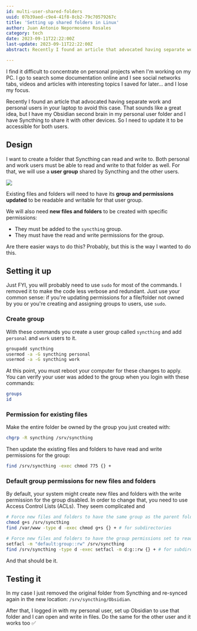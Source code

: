 ```yaml
---
id: multi-user-shared-folders
uuid: 07b39aed-c9e4-41f8-8cb2-79c70579267c
title: 'Setting up shared folders in Linux'
author: Juan Antonio Nepormoseno Rosales
category: tech
date: 2023-09-11T22:22:00Z
last-update: 2023-09-11T22:22:00Z
abstract: Recently I found an article that advocated having separate work and personal users in your laptop to avoid this case. Here's how to set up shared folders for those users.

---
```


I find it difficult to concentrate on personal projects when I'm working on my PC. I go to search some documentation online and I see social networks tabs, videos and articles with interesting topics I saved for later... and I lose my focus.

Recently I found an article that advocated having separate work and personal users in your laptop to avoid this case. That sounds like a great idea, but I have my Obsidian second brain in my personal user folder and I have Syncthing to share it with other devices. So I need to update it to be accessible for both users.

## Design
I want to create a folder that Syncthing can read and write to. Both personal and work users must be able to read and write to that folder as well. For that, we will use a **user group** shared by Syncthing and the other users.

![]($BASE_URL$/imgs/multi-user-shared-folders/syncthing_shared_folder.png)

Existing files and folders will need to have its **group and permissions updated** to be readable and writable for that user group.

We will also need **new files and folders** to be created with specific permissions:
- They must be added to the `syncthing` group.
- They must have the read and write permissions for the group.

Are there easier ways to do this? Probably, but this is the way I wanted to do this.

## Setting it up
Just FYI, you will probably need to use `sudo` for most of the commands. I removed it to make the code less verbose and redundant. Just use your common sense: if you're updating permissions for a file/folder not owned by you or you're creating and assigning groups to users, use `sudo`.

### Create group
With these commands you create a user group called `syncthing` and add `personal` and `work` users to it.
```bash
groupadd syncthing
usermod -a -G syncthing personal
usermod -a -G syncthing work
```

At this point, you must reboot your computer for these changes to apply. You can verify your user was added to the group when you login with these commands:
```bash
groups
id
```

### Permission for existing files
Make the entire folder be owned by the group you just created with:
```bash
chgrp -R syncthing /srv/syncthing
```

Then update the existing files and folders to have read and write permissions for the group:
```bash
find /srv/syncthing -exec chmod 775 {} +
```

### Default group permissions for new files and folders
By default, your system might create new files and folders with the write permission for the group disabled. In order to change that, you need to use Access Control Lists (ACLs). They seem complicated and 
```bash
# Force new files and folders to have the same group as the parent folder
chmod g+s /srv/syncthing
find /var/www -type d -exec chmod g+s {} + # for subdirectories

# Force new files and folders to have the group permissions set to read and write
setfacl -m "default:group::rw" /srv/syncthing
find /srv/syncthing -type d -exec setfacl -m d:g::rw {} + # for subdirectories
```

And that should be it.

## Testing it
In my case I just removed the original folder from Syncthing and re-synced again in the new location: `/srv/syncthing/Obsidian`.

After that, I logged in with my personal user, set up Obsidian to use that folder and I can open and write in files. Do the same for the other user and it works too ✅
